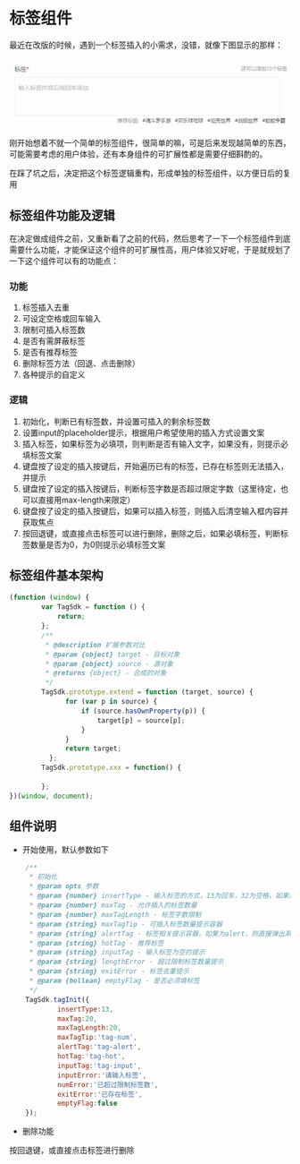 # 标签组件

最近在改版的时候，遇到一个标签插入的小需求，没错，就像下图显示的那样：

![标签插入](tag.jpg "标签输入")

刚开始想着不就一个简单的标签组件，很简单的嘛，可是后来发现越简单的东西，可能需要考虑的用户体验，还有本身组件的可扩展性都是需要仔细斟酌的。

在踩了坑之后，决定把这个标签逻辑重构，形成单独的标签组件，以方便日后的复用

## 标签组件功能及逻辑

在决定做成组件之前，又重新看了之前的代码，然后思考了一下一个标签组件到底需要什么功能，才能保证这个组件的可扩展性高，用户体验又好呢，于是就规划了一下这个组件可以有的功能点：

### 功能
1. 标签插入去重
2. 可设定空格或回车输入
3. 限制可插入标签数
4. 是否有需屏蔽标签
5. 是否有推荐标签
6. 删除标签方法（回退、点击删除）
7. 各种提示的自定义

### 逻辑
1. 初始化，判断已有标签数，并设置可插入的剩余标签数
2. 设置input的placeholder提示，根据用户希望使用的插入方式设置文案
3. 插入标签，如果标签为必填项，则判断是否有输入文字，如果没有，则提示必填标签文案
4. 键盘按了设定的插入按键后，开始遍历已有的标签，已存在标签则无法插入，并提示
5. 键盘按了设定的插入按键后，判断标签字数是否超过限定字数（这里待定，也可以直接用max-length来限定）
6. 键盘按了设定的插入按键后，如果可以插入标签，则插入后清空输入框内容并获取焦点
7. 按回退键，或直接点击标签可以进行删除，删除之后，如果必填标签，判断标签数量是否为0，为0则提示必填标签文案

## 标签组件基本架构

```javascript
(function (window) {
        var TagSdk = function () {
            return;
        };
        /**
         * @description 扩展参数对比
         * @param {object} target - 目标对象
         * @param {object} source - 源对象
         * @returns {object} - 合成的对象
         */
        TagSdk.prototype.extend = function (target, source) {
              for (var p in source) {
                  if (source.hasOwnProperty(p)) {
                      target[p] = source[p];
                  }
              }
              return target;
          };
        TagSdk.prototype.xxx = function() {
          
        };
})(window, document);
```

## 组件说明

- 开始使用，默认参数如下

```javascript
    /**
     * 初始化
     * @param opts 参数
     * @param {number} insertType - 输入标签的方式，13为回车，32为空格，如果选择32，则输入的标签不能允许有空格
     * @param {number} maxTag - 允许插入的标签数量
     * @param {number} maxTagLength - 标签字数限制
     * @param {string} maxTagTip - 可插入标签数量提示容器
     * @param {string} alertTag - 标签相关提示容器，如果为alert，则直接弹出系统提示框
     * @param {string} hotTag - 推荐标签
     * @param {string} inputTag - 输入标签为空的提示
     * @param {string} lengthError - 超过限制标签数量提示
     * @param {string} exitError - 标签去重提示
     * @param {bollean} emptyFlag - 是否必须填标签
     */
    TagSdk.tagInit({
            insertType:13,
            maxTag:20,
            maxTagLength:20,
            maxTagTip:'tag-num',
            alertTag:'tag-alert',
            hotTag:'tag-hot',
            inputTag:'tag-input',
            inputError:'请输入标签',
            numError:'已超过限制标签数',
            exitError:'已存在标签',
            emptyFlag:false
    });
```

   - 删除功能
   
   按回退键，或直接点击标签进行删除